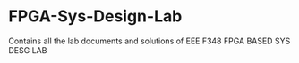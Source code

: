 # FPGA-Sys-Design-Lab

Contains all the lab documents and solutions of EEE F348 FPGA BASED SYS DESG LAB 